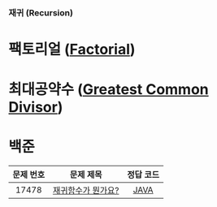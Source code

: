 ### 재귀 (Recursion)

# 팩토리얼 ([Factorial](./factorial))
# 최대공약수 ([Greatest Common Divisor](./greatestCommonDivisor))
# 백준
| 문제 번호 |                        문제 제목                        |        정답 코드         |
| :-------: | :-----------------------------------------------------: | :----------------------: |
|   17478   |  [재귀함수가 뭔가요?](https://www.acmicpc.net/problem/17478)   | [JAVA](./baekjoon/Main_17478.java) |